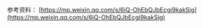 参考资料：
[https://mp.weixin.qq.com/s/6iQ-OhEbQJbEcgi9kakSjg](https://mp.weixin.qq.com/s/6iQ-OhEbQJbEcgi9kakSjg)

